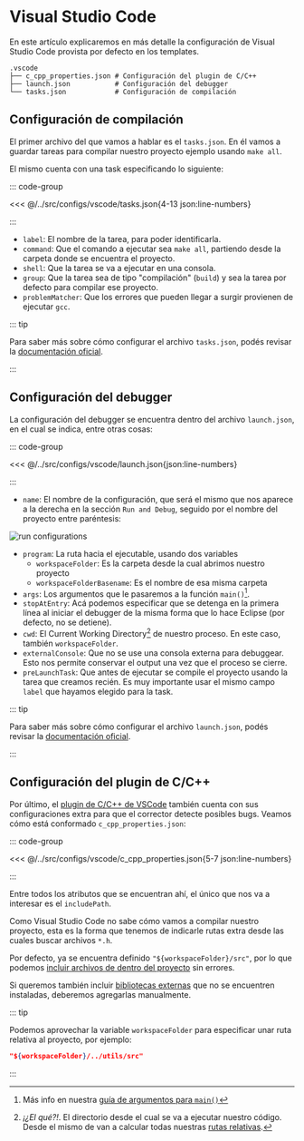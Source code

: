 # Visual Studio Code

En este artículo explicaremos en más detalle la configuración de Visual Studio
Code provista por defecto en los templates.

```
.vscode
├── c_cpp_properties.json # Configuración del plugin de C/C++
├── launch.json           # Configuración del debugger
└── tasks.json            # Configuración de compilación
```

## Configuración de compilación

El primer archivo del que vamos a hablar es el `tasks.json`. En él vamos a
guardar tareas para compilar nuestro proyecto ejemplo usando `make all`.

El mismo cuenta con una task especificando lo siguiente:

::: code-group

<<< @/../src/configs/vscode/tasks.json{4-13 json:line-numbers}

:::

- `label`: El nombre de la tarea, para poder identificarla.
- `command`: Que el comando a ejecutar sea `make all`, partiendo desde la
carpeta donde se encuentra el proyecto.
- `shell`: Que la tarea se va a ejecutar en una consola.
- `group`: Que la tarea sea de tipo "compilación" (`build`) y sea la tarea por
defecto para compilar ese proyecto.
- `problemMatcher`: Que los errores que pueden llegar a surgir provienen de
ejecutar `gcc`.

::: tip

Para saber más sobre cómo configurar el archivo `tasks.json`, podés revisar la
[documentación oficial](https://code.visualstudio.com/docs/editor/tasks#vscode).

:::

## Configuración del debugger

La configuración del debugger se encuentra dentro del archivo `launch.json`, en
el cual se indica, entre otras cosas:

::: code-group

<<< @/../src/configs/vscode/launch.json{json:line-numbers}

:::

- `name`: El nombre de la configuración, que será el mismo que nos aparece a la
derecha en la sección `Run and Debug`, seguido por el nombre del proyecto entre
paréntesis:

![run configurations](/img/code/run-configurations.png)

- `program`: La ruta hacia el ejecutable, usando dos variables
  - `workspaceFolder`: Es la carpeta desde la cual abrimos nuestro proyecto
  - `workspaceFolderBasename`: Es el nombre de esa misma carpeta
- `args`: Los argumentos que le pasaremos a la función `main()`[^1].
- `stopAtEntry`: Acá podemos especificar que se detenga en la primera línea al
iniciar el debugger de la misma forma que lo hace Eclipse (por defecto, no se
detiene).
- `cwd`: El Current Working Directory[^2] de nuestro proceso. En este caso,
también `workspaceFolder`.
- `externalConsole`: Que no se use una consola externa para debuggear. Esto nos
permite conservar el output una vez que el proceso se cierre.
- `preLaunchTask`: Que antes de ejecutar se compile el proyecto usando la tarea
que creamos recién. Es muy importante usar el mismo campo `label` que hayamos
elegido para la task.

::: tip

Para saber más sobre cómo configurar el archivo `launch.json`, podés revisar la
[documentación oficial](https://code.visualstudio.com/docs/editor/debugging#_launch-configurations).

:::


## Configuración del plugin de C/C++

Por último, el
[plugin de C/C++ de VSCode](https://marketplace.visualstudio.com/items?itemName=ms-vscode.cpptools)
también cuenta con sus configuraciones extra para que el corrector detecte
posibles bugs. Veamos cómo está conformado `c_cpp_properties.json`:

::: code-group

<<< @/../src/configs/vscode/c_cpp_properties.json{5-7 json:line-numbers}

:::

Entre todos los atributos que se encuentran ahí, el único que nos va a interesar
es el `includePath`.

Como Visual Studio Code no sabe cómo vamos a compilar nuestro proyecto, esta es
la forma que tenemos de indicarle rutas extra desde las cuales buscar archivos
`*.h`.

Por defecto, ya se encuentra definido `"${workspaceFolder}/src"`, por lo que
podemos [incluir archivos de dentro del proyecto](../multiples-archivos.md)
sin errores.

Si queremos también incluir [bibliotecas externas](../static-libraries.md) que
no se encuentren instaladas, deberemos agregarlas manualmente.

::: tip

Podemos aprovechar la variable `workspaceFolder` para especificar unar ruta
relativa al proyecto, por ejemplo:

```json
"${workspaceFolder}/../utils/src"
```

:::

[^1]: Más info en nuestra
[guía de argumentos para `main()`](https://docs.utnso.com.ar/guias/programacion/main)

[^2]: _¡¿El qué?!_. El directorio desde el cual se va a ejecutar nuestro código.
Desde el mismo de van a calcular todas nuestras
[rutas relativas](https://docs.utnso.com.ar/guias/consola/rutas.html#current-working-directory).
